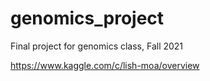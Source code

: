 # genomics_project
Final project for genomics class, Fall 2021

https://www.kaggle.com/c/lish-moa/overview
